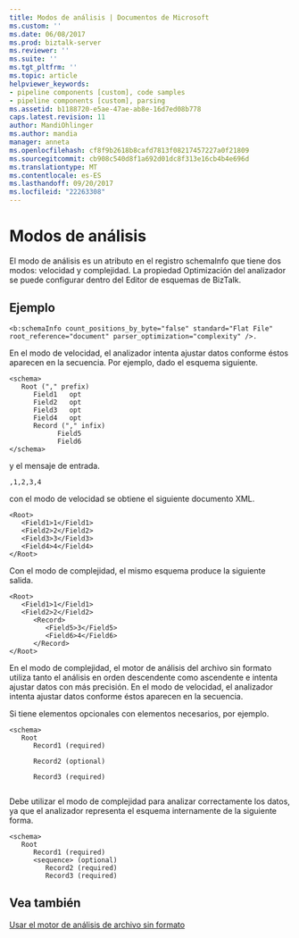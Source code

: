 ```yaml
---
title: Modos de análisis | Documentos de Microsoft
ms.custom: ''
ms.date: 06/08/2017
ms.prod: biztalk-server
ms.reviewer: ''
ms.suite: ''
ms.tgt_pltfrm: ''
ms.topic: article
helpviewer_keywords:
- pipeline components [custom], code samples
- pipeline components [custom], parsing
ms.assetid: b1188720-e5ae-47ae-ab8e-16d7ed08b778
caps.latest.revision: 11
author: MandiOhlinger
ms.author: mandia
manager: anneta
ms.openlocfilehash: cf8f9b2618b8cafd7813f08217457227a0f21809
ms.sourcegitcommit: cb908c540d8f1a692d01dc8f313e16cb4b4e696d
ms.translationtype: MT
ms.contentlocale: es-ES
ms.lasthandoff: 09/20/2017
ms.locfileid: "22263308"
---
```

# <a name="parsing-modes"></a>Modos de análisis
El modo de análisis es un atributo en el registro schemaInfo que tiene dos modos: velocidad y complejidad. La propiedad Optimización del analizador se puede configurar dentro del Editor de esquemas de BizTalk.  
  
## <a name="example"></a>Ejemplo  
  
```  
<b:schemaInfo count_positions_by_byte="false" standard="Flat File"   
root_reference="document" parser_optimization="complexity" />.  
```  
  
 En el modo de velocidad, el analizador intenta ajustar datos conforme éstos aparecen en la secuencia. Por ejemplo, dado el esquema siguiente.  
  
```  
<schema>  
   Root ("," prefix)  
      Field1   opt  
      Field2   opt  
      Field3   opt  
      Field4   opt  
      Record ("," infix)  
            Field5  
            Field6  
</schema>  
```  
  
 y el mensaje de entrada.  
  
```  
,1,2,3,4  
```  
  
 con el modo de velocidad se obtiene el siguiente documento XML.  
  
```  
<Root>  
   <Field1>1</Field1>  
   <Field2>2</Field2>  
   <Field3>3</Field3>  
   <Field4>4</Field4>  
</Root>  
```  
  
 Con el modo de complejidad, el mismo esquema produce la siguiente salida.  
  
```  
<Root>  
   <Field1>1</Field1>  
   <Field2>2</Field2>  
      <Record>  
         <Field5>3</Field5>  
         <Field6>4</Field6>  
      </Record>  
</Root>  
```  
  
 En el modo de complejidad, el motor de análisis del archivo sin formato utiliza tanto el análisis en orden descendente como ascendente e intenta ajustar datos con más precisión. En el modo de velocidad, el analizador intenta ajustar datos conforme éstos aparecen en la secuencia.  
  
 Si tiene elementos opcionales con elementos necesarios, por ejemplo.  
  
```  
<schema>  
   Root  
      Record1 (required)  
  
      Record2 (optional)  
  
      Record3 (required)  
  
```  
  
 Debe utilizar el modo de complejidad para analizar correctamente los datos, ya que el analizador representa el esquema internamente de la siguiente forma.  
  
```  
<schema>  
   Root  
      Record1 (required)  
      <sequence> (optional)  
         Record2 (required)  
         Record3 (required)  
```  
  
## <a name="see-also"></a>Vea también  
 [Usar el motor de análisis de archivo sin formato](../core/using-the-flat-file-parsing-engine.md)